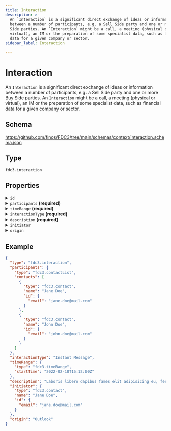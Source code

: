 ```yaml
---
title: Interaction
description: >-
  An `Interaction` is a significant direct exchange of ideas or information
  between a number of participants, e.g. a Sell Side party and one or more Buy
  Side parties. An `Interaction` might be a call, a meeting (physical or
  virtual), an IM or the preparation of some specialist data, such as financial
  data for a given company or sector.
sidebar_label: Interaction

---
```


# Interaction

An `Interaction` is a significant direct exchange of ideas or information between a number of participants, e.g. a Sell Side party and one or more Buy Side parties. An `Interaction` might be a call, a meeting (physical or virtual), an IM or the preparation of some specialist data, such as financial data for a given company or sector.

## Schema

<https://github.com/finos/FDC3/tree/main/schemas/context/interaction.schema.json>

## Type

`fdc3.interaction`

## Properties

<details>
  <summary><code>id</code></summary>

**type**: `object`

**Subproperties:**

<details>
  <summary><code>URI</code></summary>

**type**: `string`

Can be used by a target application to pass a record's link back to the originating application. This offers the originating application a way to open the record for a user to view.

</details>

<details>
  <summary><code>SALESFORCE</code></summary>

**type**: `string`

Interactions ID in Salesforce

</details>

<details>
  <summary><code>SINGLETRACK</code></summary>

**type**: `string`

Interaction ID in SingleTrack

</details>

Can be used by a target application to pass an identifier back to the originating application after an interaction record has been created, updated or deleted. An interaction ID does not need to be populated by the originating application, however the target application could store it for future reference and SHOULD return it in a `TransactionResult`.

</details>

<details>
  <summary><code>participants</code> <strong>(required)</strong></summary>

**type**: [ContactList](ContactList)

A list of contacts involved in the interaction

</details>

<details>
  <summary><code>timeRange</code> <strong>(required)</strong></summary>

**type**: [TimeRange](TimeRange)

The time range over which the interaction occurred

</details>

<details>
  <summary><code>interactionType</code> <strong>(required)</strong></summary>

**Any of:**

**type**: `string`


**type**: `string`



`interactionType` SHOULD be one of `'Instant Message'`, `'Email'`, `'Call'`, or `'Meeting'` although other string values are permitted.

</details>

<details>
  <summary><code>description</code> <strong>(required)</strong></summary>

**type**: `string`

A human-readable description of the interaction

</details>

<details>
  <summary><code>initiator</code></summary>

**type**: [Contact](Contact)

The contact that initiated the interaction

</details>

<details>
  <summary><code>origin</code></summary>

**type**: `string`

Used to represent the application or service that the interaction was created from to aid in tracing the source of an interaction.

</details>

## Example

```json
{
  "type": "fdc3.interaction",
  "participants": {
    "type": "fdc3.contactList",
    "contacts": [
      {
        "type": "fdc3.contact",
        "name": "Jane Doe",
        "id": {
          "email": "jane.doe@mail.com"
        }
      },
      {
        "type": "fdc3.contact",
        "name": "John Doe",
        "id": {
          "email": "john.doe@mail.com"
        }
      }
    ]
  },
  "interactionType": "Instant Message",
  "timeRange": {
    "type": "fdc3.timeRange",
    "startTime": "2022-02-10T15:12:00Z"
  },
  "description": "Laboris libero dapibus fames elit adipisicing eu, fermentum, dignissimos laboriosam, erat, risus qui deserunt. Praesentium! Reiciendis. Hic harum nostrud, harum potenti amet? Mauris. Pretium aliquid animi, eget eiusmod integer proident. Architecto ipsum blandit ducimus, possimus illum sunt illum necessitatibus ab litora sed, nonummy integer minus corrupti ducimus iste senectus accumsan, fugiat nostrud? Pede vero dictumst excepturi, iure earum consequuntur voluptatum",
  "initiator": {
    "type": "fdc3.contact",
    "name": "Jane Doe",
    "id": {
      "email": "jane.doe@mail.com"
    }
  },
  "origin": "Outlook"
}
```

